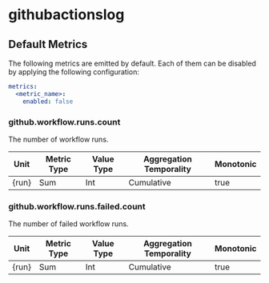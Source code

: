 [comment]: <> (Code generated by mdatagen. DO NOT EDIT.)

# githubactionslog

## Default Metrics

The following metrics are emitted by default. Each of them can be disabled by applying the following configuration:

```yaml
metrics:
  <metric_name>:
    enabled: false
```

### github.workflow.runs.count

The number of workflow runs.

| Unit | Metric Type | Value Type | Aggregation Temporality | Monotonic |
| ---- | ----------- | ---------- | ----------------------- | --------- |
| {run} | Sum | Int | Cumulative | true |

### github.workflow.runs.failed.count

The number of failed workflow runs.

| Unit | Metric Type | Value Type | Aggregation Temporality | Monotonic |
| ---- | ----------- | ---------- | ----------------------- | --------- |
| {run} | Sum | Int | Cumulative | true |

